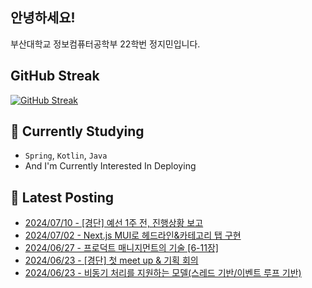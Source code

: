 
## 안녕하세요!
부산대학교 정보컴퓨터공학부 22학번 정지민입니다.

## GitHub Streak
[![GitHub Streak](https://streak-stats.demolab.com?user=Stopmin&theme=onedark-duo)](https://git.io/streak-stats)

## 📎 Currently Studying
- `Spring`, `Kotlin`, `Java`
- And I'm Currently Interested In Deploying

## 📝 Latest Posting
- [2024/07/10 - [경단] 예선 1주 전, 진행상황 보고](https://stopmin.tistory.com/entry/%EA%B2%BD%EB%8B%A8-%EC%98%88%EC%84%A0-1%EC%A3%BC-%EC%A0%84-%EC%A7%84%ED%96%89%EC%83%81%ED%99%A9-%EB%B3%B4%EA%B3%A0)  
- [2024/07/02 - Next.js MUI로 헤드라인&amp;카테고리 탭 구현](https://stopmin.tistory.com/entry/Nextjs-MUI%EB%A1%9C-%ED%97%A4%EB%93%9C%EB%9D%BC%EC%9D%B8%EC%B9%B4%ED%85%8C%EA%B3%A0%EB%A6%AC-%ED%83%AD-%EA%B5%AC%ED%98%84)  
- [2024/06/27 - 프로덕트 매니지먼트의 기술 [6-11장]](https://stopmin.tistory.com/entry/%ED%94%84%EB%A1%9C%EB%8D%95%ED%8A%B8-%EB%A7%A4%EB%8B%88%EC%A7%80%EB%A8%BC%ED%8A%B8%EC%9D%98-%EA%B8%B0%EC%88%A0-6-11%EC%9E%A5)  
- [2024/06/23 - [경단] 첫 meet up &amp; 기획 회의](https://stopmin.tistory.com/entry/%EA%B2%BD%EB%8B%A8-%EC%B2%AB-meet-up-%EA%B8%B0%ED%9A%8D-%ED%9A%8C%EC%9D%98)  
- [2024/06/23 - 비동기 처리를 지원하는 모델(스레드 기반/이벤트 루프 기반)](https://stopmin.tistory.com/entry/%EB%B9%84%EB%8F%99%EA%B8%B0-%EC%B2%98%EB%A6%AC%EB%A5%BC-%EC%A7%80%EC%9B%90%ED%95%98%EB%8A%94-%EB%AA%A8%EB%8D%B8%EC%8A%A4%EB%A0%88%EB%93%9C-%EA%B8%B0%EB%B0%98%EC%9D%B4%EB%B2%A4%ED%8A%B8-%EB%A3%A8%ED%94%84-%EA%B8%B0%EB%B0%98)  
